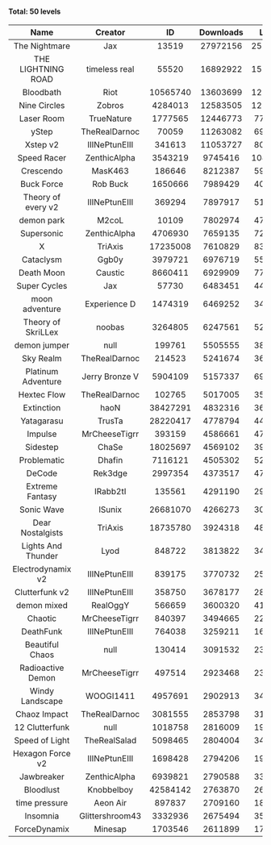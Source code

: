 #### Total: 50 levels

| Name | Creator | ID | Downloads | Likes |
|:---:|:---:|:---:|:---:|:---:|
| The Nightmare | Jax | 13519 | 27972156 | 2557682
| THE LIGHTNING ROAD | timeless real | 55520 | 16892922 | 1517433
| Bloodbath | Riot | 10565740 | 13603699 | 1228980
| Nine Circles | Zobros | 4284013 | 12583505 | 1258396
| Laser Room | TrueNature | 1777565 | 12446773 | 779450
| yStep | TheRealDarnoc | 70059 | 11263082 | 693749
| Xstep v2 | IIINePtunEIII | 341613 | 11053727 | 809258
| Speed Racer | ZenthicAlpha | 3543219 | 9745416 | 1043948
| Crescendo | MasK463 | 186646 | 8212387 | 598524
| Buck Force | Rob Buck | 1650666 | 7989429 | 406093
| Theory of every v2 | IIINePtunEIII | 369294 | 7897917 | 518427
| demon park | M2coL | 10109 | 7802974 | 471365
| Supersonic | ZenthicAlpha | 4706930 | 7659135 | 725647
| X | TriAxis | 17235008 | 7610829 | 834262
| Cataclysm | Ggb0y | 3979721 | 6976719 | 554245
| Death Moon  | Caustic | 8660411 | 6929909 | 777724
| Super Cycles | Jax | 57730 | 6483451 | 441406
| moon adventure | Experience D | 1474319 | 6469252 | 348693
| Theory of SkriLLex | noobas | 3264805 | 6247561 | 520298
| demon jumper | null | 199761 | 5505555 | 385279
| Sky Realm | TheRealDarnoc | 214523 | 5241674 | 360004
| Platinum Adventure | Jerry Bronze V | 5904109 | 5157337 | 695576
| Hextec Flow | TheRealDarnoc | 102765 | 5017005 | 358388
| Extinction | haoN | 38427291 | 4832316 | 361642
| Yatagarasu  | TrusTa | 28220417 | 4778794 | 441064
| Impulse | MrCheeseTigrr | 393159 | 4586661 | 479526
| Sidestep | ChaSe | 18025697 | 4569102 | 398954
| Problematic | Dhafin | 7116121 | 4505302 | 525294
| DeCode | Rek3dge | 2997354 | 4373517 | 473267
| Extreme Fantasy | IRabb2tI | 135561 | 4291190 | 297995
| Sonic Wave | lSunix | 26681070 | 4266273 | 305544
| Dear Nostalgists | TriAxis | 18735780 | 3924318 | 482908
| Lights And Thunder | Lyod | 848722 | 3813822 | 340606
| Electrodynamix v2 | IIINePtunEIII | 839175 | 3770732 | 257906
| Clutterfunk v2 | IIINePtunEIII | 358750 | 3678177 | 280291
| demon mixed | RealOggY | 566659 | 3600320 | 417174
| Chaotic | MrCheeseTigrr | 840397 | 3494665 | 229306
| DeathFunk | IIINePtunEIII | 764038 | 3259211 | 168337
| Beautiful Chaos | null | 130414 | 3091532 | 232142
| Radioactive Demon | MrCheeseTigrr | 497514 | 2923468 | 235425
| Windy Landscape | WOOGI1411 | 4957691 | 2902913 | 345331
| Chaoz Impact | TheRealDarnoc | 3081555 | 2853798 | 318956
| 12 Clutterfunk | null | 1018758 | 2816009 | 192100
| Speed of Light | TheRealSalad | 5098465 | 2804004 | 345241
| Hexagon Force v2 | IIINePtunEIII | 1698428 | 2794206 | 190798
| Jawbreaker | ZenthicAlpha | 6939821 | 2790588 | 334622
| Bloodlust | Knobbelboy | 42584142 | 2763870 | 260995
| time pressure | Aeon Air | 897837 | 2709160 | 184002
| Insomnia | Glittershroom43 | 3332936 | 2675494 | 353866
| ForceDynamix | Minesap | 1703546 | 2611899 | 178512
